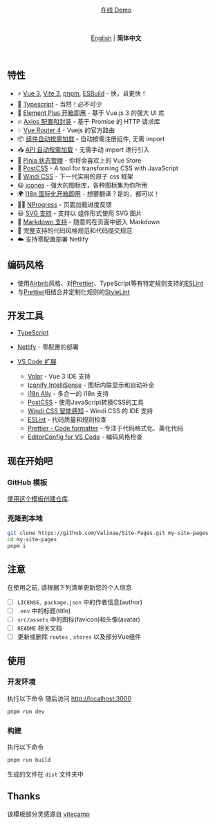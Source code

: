 <br>

<p align='center'>
<a href="https://main.valinaa-wei.tech">在线 Demo</a>
</p>

<br>

<p align='center'>
<a href="https://github.com/Valinaa/Site-Pages/blob/main/README.md">English</a> | <b>简体中文</b>
</p>

<br>

## 特性

* ⚡️ [Vue 3](https://github.com/vuejs/core), [Vite 3](https://github.com/vitejs/vite), [pnpm](https://pnpm.io/), [ESBuild](https://github.com/evanw/esbuild) - 快，且更快！
* 💪 [Typescript](https://www.typescriptlang.org/) - 当然！必不可少
* 🎉 [Element Plus 开箱即用](https://github.com/element-plus/element-plus) - 基于 Vue.js 3 的强大 UI 库
* 🔥 [Axios 配置和封装](https://github.com/axios/axios) - 基于 Promise 的 HTTP 请求库
* 💡 [Vue Router 4](https://router.vuejs.org/zh/) - Vuejs 的官方路由
* 📦 [组件自动按需加载](https://github.com/antfu/unplugin-vue-components) - 自动按需注册组件, 无需 import
* 📥 [API 自动按需加载](https://github.com/antfu/unplugin-auto-import) - 无需手动 import 进行引入
* 🍍 [Pinia 状态管理](https://pinia.esm.dev/) - 你将会喜欢上的 Vue Store
* 🎨 [PostCSS](https://github.com/postcss/postcss) - A tool for transforming CSS with JavaScript
* 🎨 [Windi CSS](https://github.com/windicss/windicss) - 下一代实用的原子 css 框架
* 😃 [icones](https://github.com/antfu/unplugin-icons) - 强大的图标库，各种图标集为你所用
* 🌍 [I18n 国际化开箱即用](./locales) - 想要翻译？是的，都可以！
* 👩‍🎨 [NProgress](https://github.com/rstacruz/nprogress) - 页面加载进度反馈
* 😃 [SVG 支持](https://github.com/jpkleemans/vite-svg-loader) - 支持以 组件形式使用 SVG 图片
* 📑 [Markdown 支持](https://github.com/antfu/vite-plugin-md) - 随意的在页面中嵌入 Markdown
* 🔑 完整支持的代码风格规范和代码提交规范
* ☁️ 支持零配置部署 Netlify

## 编码风格

* 使用[Airbnb](https://github.com/airbnb/javascript)风格、对[Prettier](https://prettier.io)、TypeScript等有特定规则支持的[ESLint](https://eslint.org/)
* 与[Prettier](https://prettier.io)相结合并定制化规则的[StyleLint](https://stylelint.io)

## 开发工具

* [TypeScript](https://www.typescriptlang.org/)
* [Netlify](https://www.netlify.com/) - 零配置的部署
* [VS Code 扩展](./.vscode/extensions.json)

  + [Volar](https://marketplace.visualstudio.com/items?itemName=johnsoncodehk.volar) - Vue 3 IDE 支持
  + [Iconify IntelliSense](https://marketplace.visualstudio.com/items?itemName=antfu.iconify) - 图标内联显示和自动补全
  + [i18n Ally](https://marketplace.visualstudio.com/items?itemName=lokalise.i18n-ally) - 多合一的 I18n 支持
  + [PostCSS](https://postcss.org/) - 使用JavaScript转换CSS的工具
  + [Windi CSS 智能感知](https://marketplace.visualstudio.com/items?itemName=voorjaar.windicss-intellisense) - Windi CSS 的 IDE 支持
  + [ESLint](https://marketplace.visualstudio.com/items?itemName=dbaeumer.vscode-eslint) - 代码质量和规则检查
  + [Prettier - Code formatter](https://marketplace.visualstudio.com/items?itemName=esbenp.prettier-vscode) - 专注于代码格式化、美化代码
  + [EditorConfig for VS Code](https://marketplace.visualstudio.com/items?itemName=EditorConfig.EditorConfig) - 编码风格检查

## 现在开始吧

### GitHub 模板

[使用这个模板创建仓库](https://github.com/Valinaa/Site-Pages/generate).

### 克隆到本地

```bash
git clone https://github.com/Valinaa/Site-Pages.git my-site-pages
cd my-site-pages
pnpm i
```

## 注意

在使用之前, 请根据下列清单更新您的个人信息

* [ ] `LICENSE、package.json` 中的作者信息(author)
* [ ] `.env` 中的标题(title)
* [ ] `src/assets` 中的图标(favicon)和头像(avatar)
* [ ] `README` 相关文档
* [ ] 更新或删除 `routes` ,  `stores` 以及部分Vue组件

## 使用

### 开发环境

执行以下命令
随后访问 [http://localhost:3000](http://localhost:3000)

```bash
pnpm run dev
```

### 构建

执行以下命令

```bash
pnpm run build
```

生成的文件在 `dist` 文件夹中

## Thanks

该模板部分灵感源自 [vitecamp](https://github.com/nekobc1998923/vitecamp)
